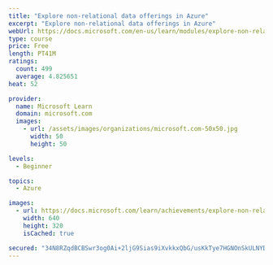 ```yaml
---
title: "Explore non-relational data offerings in Azure"
excerpt: "Explore non-relational data offerings in Azure"
webUrl: https://docs.microsoft.com/en-us/learn/modules/explore-non-relational-data-offerings-azure/
type: course
price: Free
length: PT41M
ratings:
  count: 499
  average: 4.825651
heat: 52

provider:
  name: Microsoft Learn
  domain: microsoft.com
  images:
    - url: /assets/images/organizations/microsoft.com-50x50.jpg
      width: 50
      height: 50

levels:
  - Beginner

topics:
  - Azure

images:
  - url: https://docs.microsoft.com/learn/achievements/explore-non-relational-data-offerings-azure-social.png
    width: 640
    height: 320
    isCached: true

secured: "34N8RZqdBCBSwr3og0Ai+2ljG9Sias9iXvkkxQbG/usKkTye7HGNOnSkULNYDm77/PvxYku5BB98n41xZjaQzPPamNNjwLLjL/dbDJPNFt/AsnhitrvWivClnjTiQ01D1Auy1CR9V9AO14VawDYND8oGLnt7ENgxqCvgvg75R9N1/RUnkV8cKKhZouwXm8YFvYeMr/m2Ft9L3NYJKH/6Xm2BwXkzBrSGZ6s6xsVSdI3yDF4JCyI59Pv3LlWGVYei8yFtevKIVDnXxDJXJUp73BhqVWn4cED0Ncz/pGFm/bBL/nEeAho5pOQ/xpcCW5mPR+kcTSozHP1bCHe60xOJjFGmYfl1SRc7dhGF94wBMo1ptEl957xcpj78tmPMrvoVuoWKCqbZ/cYfOM5OcC82xJQY+qCh/mocdWTy8kzx2E4=;3OYcVaSW1oTC0fDyaNzHmg=="
---
```


